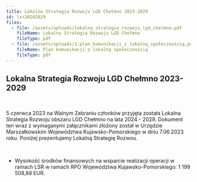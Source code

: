 ```yaml
---
title: Lokalna Strategia Rozwoju LGD Chełmno 2023-2029
id: lsr20242029
files:
  - file: /assets/uploads/lokalna_strategia_rozwoju_lgd_chelmno.pdf
    fileName: Lokalna Strategia Rozwoju LGD Chełmno
    fileType: pdf
  - file: /assets/uploads/1.plan_komunikacji_z_lokalną_społecznością.pdf
    fileName: Plan komunikacji z lokalną społecznością
    fileType: pdf
---
```

## Lokalna Strategia Rozwoju LGD Chełmno 2023-2029

<br>

5 czerwca 2023 na Walnym Zebraniu członków przyjęta została Lokalna Strategia Rozwoju obszaru LGD Chełmno na lata 2024 - 2029. Dokument ten wraz z wymaganymi załącznikami złożony został w Urzędzie Marszałkowskim Województwa Kujawsko-Pomorskiego w dniu 7.06.2023 roku. Poniżej prezentujemy Lokalną Strategię Rozwou.

<br>

* Wysokość środków finansowych na wsparcie realizacji operacji w ramach LSR w ramach RPO Województwa Kujawsko-Pomorskiego: 1 199 508,88 EUR.

<br>

<br>

<br>
